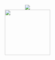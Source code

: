 <p align="center"><img src="https://github.com/knifeless/knifeless/blob/main/shotgun_willy.gif">
<br>
<img src="https://komarev.com/ghpvc/?username=knifeless&label=money_bags&color=aabf91&style=plastic" width="150">
